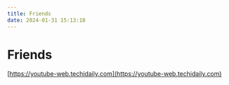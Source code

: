 ```yaml
---
title: Friends
date: 2024-01-31 15:13:18
---
```


# Friends

[https://youtube-web.techidaily.com](https://youtube-web.techidaily.com)